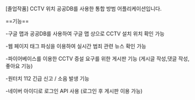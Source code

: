 [졸업작품] CCTV 위치 공공DB를 사용한 통합 방범 어플리케이션입니다.

==기능==

-구글 맵과 공공DB를 사용하여 구글 맵 상으로 CCTV 설치 위치 확인 가능

-웹 페이지 태그 파싱을 이용하여 실시간 범죄 관련 뉴스 확인 가능

-파이어베이스를 이용한 CCTV 증설 요구를 위한 게시판 기능 (게시글 작성,댓글 작성,좋아요 기능)

-원터치 112 긴급 신고 / 소음 발생 기능

-네이버 아이디로 로그인 API 사용 (로그인 후 게시판 이용 가능)
